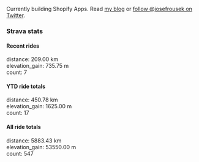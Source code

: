 Currently building Shopify Apps. Read [my blog](https://blog.rousek.name/) or [follow @josefrousek on Twitter](https://twitter.com/josefrousek).

### Strava stats

<!-- strava_stats starts -->
#### Recent rides

distance: 209.00 km  
elevation_gain: 735.75 m  
count: 7


#### YTD ride totals

distance: 450.78 km  
elevation_gain: 1625.00 m  
count: 17


#### All ride totals

distance: 5883.43 km  
elevation_gain: 53550.00 m  
count: 547


<!-- strava_stats ends -->